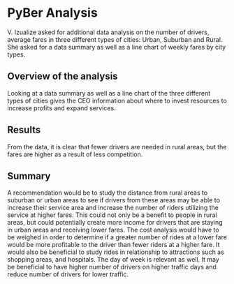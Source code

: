 # PyBer Analysis
V. Izualize asked for additional data analysis on the number of drivers, average fares in three different types of cities: Urban, Suburban and Rural.  She asked for a data summary as well as a line chart of weekly fares by city types.

## Overview of the analysis
Looking at a data summary as well as a line chart of the three different types of cities gives the CEO information about where to invest resources to increase profits and expand services.

## Results
From the data, it is clear that fewer drivers are needed in rural areas, but the fares are higher as a result of less competition.

## Summary
A recommendation would be to study the distance from rural areas to suburban or urban areas to see if drivers from these areas may be able to increase their service area and increase the number of riders utilizing the service at higher fares.  This could not only be a benefit to people in rural areas, but could potentially create more income for drivers that are staying in urban areas and receiving lower fares.  The cost analysis would have to be weighed in order to determine if a greater number of rides at a lower fare would be more profitable to the driver than fewer riders at a higher fare.  It would also be beneficial to study rides in relationship to attractions such as shopping areas, and hospitals.  The day of week is relevant as well.  It may be beneficial to have higher number of drivers on higher traffic days and reduce number of drivers for lower traffic.
